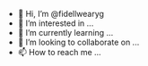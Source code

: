 - 👋 Hi, I’m @fidellwearyg
- 👀 I’m interested in ...
- 🌱 I’m currently learning ...
- 💞️ I’m looking to collaborate on ...
- 📫 How to reach me ...

<!---
fidellwearyg/fidellwearyg is a ✨ special ✨ repository because its `README.md` (this file) appears on your GitHub profile.
You can click the Preview link to take a look at your changes.
--->
